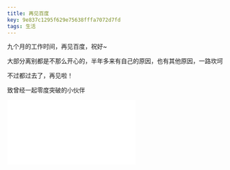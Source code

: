 ```yaml
---
title: 再见百度
key: 9e837c1295f629e75638fffa7072d7fd
tags: 生活
---
```


九个月的工作时间，再见百度，祝好~

大部分离别都是不那么开心的，半年多来有自己的原因，也有其他原因，一路坎坷

不过都过去了，再见啦！

致曾经一起零度突破的小伙伴

<iframe src="//player.bilibili.com/player.html?aid=16226467&cid=26482964&page=1" scrolling="no" border="0" frameborder="no" framespacing="0" allowfullscreen="true"> </iframe>
<!--more-->
